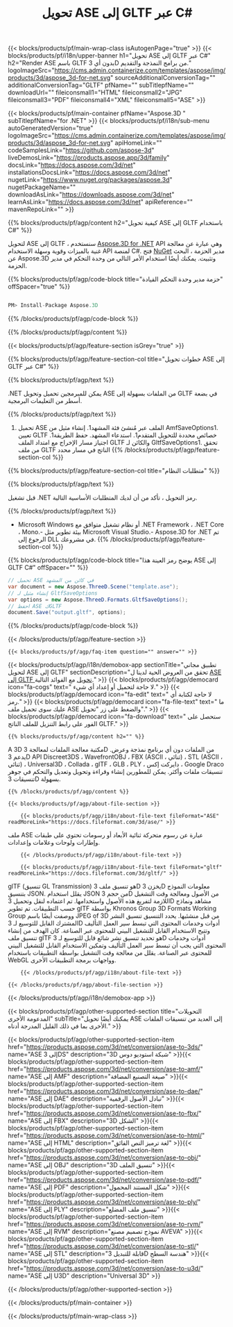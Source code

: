 ﻿---
title: تحويل ASE إلى GLTF عبر C# 
url: /ar/net/conversion/ase-to-gltf/ 
description: نموذج رمز لـ ASE إلى GLTF C# C#. استخدم API رمز مثال للملفات الدُفعة ASE إلى تحويل GLTF داخل VB.NET أو Asp.NET أو أي تطبيق يستند إلى .NET.
---
{{< blocks/products/pf/main-wrap-class isAutogenPage="true" >}}
{{< blocks/products/pf/i18n/upper-banner h1="تحويل ASE إلى GLTF عبر C#" h2="Render ASE باسم GLTF بدون أي 3D من برامج النمذجة والتقديم." logoImageSrc="https://cms.admin.containerize.com/templates/aspose/img/products/3d/aspose_3d-for-net.svg" sourceAdditionalConversionTag="" additionalConversionTag="GLTF" pfName="" subTitlepfName="" downloadUrl="" fileiconsmall1="HTML" fileiconsmall2="JPG" fileiconsmall3="PDF" fileiconsmall4="XML" fileiconsmall5="ASE" >}}

{{< blocks/products/pf/main-container pfName="Aspose.3D " subTitlepfName="for .NET" >}}
{{< blocks/products/pf/i18n/sub-menu autoGeneratedVersion="true" logoImageSrc="https://cms.admin.containerize.com/templates/aspose/img/products/3d/aspose_3d-for-net.svg" apiHomeLink="" codeSamplesLink="https://github.com/aspose-3d" liveDemosLink="https://products.aspose.app/3d/family" docsLink="https://docs.aspose.com/3d/net" installationsDocsLink="https://docs.aspose.com/3d/net" nugetLink="https://www.nuget.org/packages/aspose.3d" nugetPackageName="" downloadAsLink="https://downloads.aspose.com/3d/net" learnAsLink="https://docs.aspose.com/3d/net" apiReference="" mavenRepoLink="" >}}

{{% blocks/products/pf/agp/content h2="كيفية تحويل ASE إلى GLTF باستخدام C#" %}}

 لتحويل ASE إلى GLTF ، سنستخدم
 [Aspose.3D for .NET](https://products.aspose.com/3d/net) 
 API وهي عبارة عن معالجة غنية بالميزات وقوية وسهلة الاستخدام API لمنصة C#. فتح
 [NuGet](https://www.nuget.org/packages/aspose.3d) 
 مدير الحزمة ، البحث عن
 Aspose.3D 
 وتثبيت. يمكنك أيضًا استخدام الأمر التالي من وحدة التحكم في مدير الحزمة.

{{% blocks/products/pf/agp/code-block title="حزمة مدير وحدة التحكم القيادة" offSpacer="true" %}}

```cs

PM> Install-Package Aspose.3D


```

{{% /blocks/products/pf/agp/code-block %}}

{{% /blocks/products/pf/agp/content %}}

{{< blocks/products/pf/agp/feature-section isGrey="true" >}}

{{% blocks/products/pf/agp/feature-section-col title="خطوات تحويل ASE إلى GLTF عبر C#" %}}

{{% blocks/products/pf/agp/text %}}

 .NET يمكن للمبرمجين تحميل وتحويل ASE من الملفات بسهولة إلى GLTF في بضعة أسطر من التعليمات البرمجية.

{{% /blocks/products/pf/agp/text %}}

1. تحميل ASE الملف عبر مُنشئ فئة المشهد1. إنشاء مثيل من AmfSaveOptions1. تعيين GLTF خصائص محددة للتحويل المتقدم1. استدعاء المشهد. حفظ الطريقة1. اجتياز مسار الإخراج مع امتداد الملف GLTF والكائن لـ GltfSaveOptions1. تحقق من ملف GLTF الناتج في مسار محدد
{{% /blocks/products/pf/agp/feature-section-col %}}

{{% blocks/products/pf/agp/feature-section-col title="متطلبات النظام" %}}

{{% blocks/products/pf/agp/text %}}

 قبل تشغيل .NET رمز التحويل ، تأكد من أن لديك المتطلبات الأساسية التالية.

{{% /blocks/products/pf/agp/text %}}

- Microsoft Windows أو نظام تشغيل متوافق مع .NET Framework ، .NET Core ، Mono.- بيئة تطوير مثل Microsoft Visual Studio.- Aspose.3D for .NET تم الرجوع إلى DLL في مشروعك.
{{% /blocks/products/pf/agp/feature-section-col %}}

{{% blocks/products/pf/agp/code-block title="يوضح رمز العينة هذا ASE إلى GLTF C#" offSpacer="" %}}

```cs
// تحميل ASE في كائن من المشهد 
var document = new Aspose.ThreeD.Scene("template.ase");
// إنشاء مثيل لـ GltfSaveOptions 
var options = new Aspose.ThreeD.Formats.GltfSaveOptions();
// احفظ ASE كGLTF 
document.Save("output.gltf", options); 


```

{{% /blocks/products/pf/agp/code-block %}}

{{< /blocks/products/pf/agp/feature-section >}}

    {{< blocks/products/pf/agp/faq-item question="" answer="" >}}
 

<!-- aboutfile Starts -->

{{< blocks/products/pf/agp/i18n/demobox-app sectionTitle="تطبيق مجاني لتحويل ASE إلى GLTF" sectionDescription="تحقق من العروض الحية لدينا ل [ASE إلى GLTF تحويل](https://products.aspose.app/3d/conversion/ase-to-gltf) مع الفوائد التالية." >}}
        {{< blocks/products/pf/agp/democard icon="fa-cogs" text=" لا حاجة لتحميل أو إعداد أي شيء." >}}
        {{< blocks/products/pf/agp/democard icon="fa-edit" text=" لا حاجة لكتابة أي رمز." >}}
        {{< blocks/products/pf/agp/democard icon="fa-file-text" text=" ما عليك سوى تحميل ملف ASE والضغط على زر \"تحويل\"." >}}
        {{< blocks/products/pf/agp/democard icon="fa-download" text=" ستحصل على الفور على رابط التنزيل للملف الناتج GLTF." >}}

    {{% blocks/products/pf/agp/content h2="" %}}

 A 3D مكتبة معالجة الملفات لمعالجة 3D من الملفات دون أي برنامج نمذجة وعرض. يدعم 3D API Discreet3DS ، WavefrontOBJ ، FBX (ASCII ، ثنائي) ، STL (ASCII ، ثنائي) ، Universal3D ، Collada ، glTF ، GLB ، PLY ، دايركت إكس ، Google Draco تنسيقات ملفات وأكثر. يمكن للمطورين إنشاء وقراءة وتحويل وتعديل والتحكم في جوهر تنسيقات 3D بسهولة.



    {{% /blocks/products/pf/agp/content %}}

    {{< blocks/products/pf/agp/about-file-section >}}

        {{< blocks/products/pf/agp/i18n/about-file-text fileFormat="ASE" readMoreLink="https://docs.fileformat.com/3d/ase/" >}}
ملف ASE عبارة عن رسوم متحركة ثنائية الأبعاد أو رسومات تحتوي على طبقات وإطارات ولوحات وعلامات وإعدادات.

        {{< /blocks/products/pf/agp/i18n/about-file-text >}}

        {{< blocks/products/pf/agp/i18n/about-file-text fileFormat="gltf" readMoreLink="https://docs.fileformat.com/3d/gltf/" >}}
glTF (تنسيق GL Transmission) هو تنسيق ملف 3D يخزن 3D معلومات النموذج بتنسيق JSON. يقلل استخدام JSON من حجم 3D من الأصول ومعالجة وقت التشغيل اللازمة لتفريغ هذه الأصول واستخدامها. تم اعتماده لنقل وتحميل 3D مشاهد ونماذج حسب التطبيقات. تم تطوير glTF بواسطة Khronos Group 3D Formats Working Group ووصفت أيضًا باسم JPEG of 3D من قبل منشئيها. يحدد التنسيق تنسيق النشر المشترك القابل للتوسيع لـ 3D أدوات وخدمات المحتوى التي تبسط سير العمل التأليف وتتيح الاستخدام القابل للتشغيل البيني للمحتوى عبر الصناعة. كان الهدف من إنشاء تنسيق ملف glTF هو تحديد تنسيق نشر شائع قابل للتوسيع لـ 3D أدوات وخدمات المحتوى التي يجب أن تبسط سير العمل التأليف وتمكين الاستخدام القابل للتشغيل البيني للمحتوى عبر الصناعة. يقلل من معالجة وقت التشغيل بواسطة التطبيقات باستخدام WebGL وواجهات برمجة التطبيقات الأخرى.

        {{< /blocks/products/pf/agp/i18n/about-file-text >}}

    {{< /blocks/products/pf/agp/about-file-section >}}

{{< /blocks/products/pf/agp/i18n/demobox-app >}}

<!-- aboutfile Ends -->

{{< blocks/products/pf/agp/other-supported-section title="التحويلات المدعومة الأخرى" subTitle="يمكنك أيضًا تحويل ASE إلى العديد من تنسيقات الملفات الأخرى بما في ذلك القليل المدرجة أدناه." >}}

{{< blocks/products/pf/agp/other-supported-section-item href="https://products.aspose.com/3d/net/conversion/ase-to-3ds/" name="ASE إلى 3DS" description="3D شبكة استوديو دوس" >}}{{< blocks/products/pf/agp/other-supported-section-item href="https://products.aspose.com/3d/net/conversion/ase-to-amf/" name="ASE إلى AMF" description="صيغة التصنيع المضافة" >}}{{< blocks/products/pf/agp/other-supported-section-item href="https://products.aspose.com/3d/net/conversion/ase-to-dae/" name="ASE إلى DAE" description="تبادل الأصول الرقمية" >}}{{< blocks/products/pf/agp/other-supported-section-item href="https://products.aspose.com/3d/net/conversion/ase-to-fbx/" name="ASE إلى FBX" description="3D الشكل" >}}{{< blocks/products/pf/agp/other-supported-section-item href="https://products.aspose.com/3d/net/conversion/ase-to-html/" name="ASE إلى HTML" description="لغة ترميز النص الفائق" >}}{{< blocks/products/pf/agp/other-supported-section-item href="https://products.aspose.com/3d/net/conversion/ase-to-obj/" name="ASE إلى OBJ" description="3D تنسيق الملف" >}}{{< blocks/products/pf/agp/other-supported-section-item href="https://products.aspose.com/3d/net/conversion/ase-to-pdf/" name="ASE إلى PDF" description="شكل المستند المحمول" >}}{{< blocks/products/pf/agp/other-supported-section-item href="https://products.aspose.com/3d/net/conversion/ase-to-ply/" name="ASE إلى PLY" description="تنسيق ملف المضلع" >}}{{< blocks/products/pf/agp/other-supported-section-item href="https://products.aspose.com/3d/net/conversion/ase-to-rvm/" name="ASE إلى RVM" description="نموذج تصميم مصنع AVEVA" >}}{{< blocks/products/pf/agp/other-supported-section-item href="https://products.aspose.com/3d/net/conversion/ase-to-stl/" name="ASE إلى STL" description="قابلة للتبديل 3D هندسة السطح" >}}{{< blocks/products/pf/agp/other-supported-section-item href="https://products.aspose.com/3d/net/conversion/ase-to-u3d/" name="ASE إلى U3D" description="Universal 3D" >}}

{{< /blocks/products/pf/agp/other-supported-section >}}

{{< /blocks/products/pf/main-container >}}
    
{{< /blocks/products/pf/main-wrap-class >}}